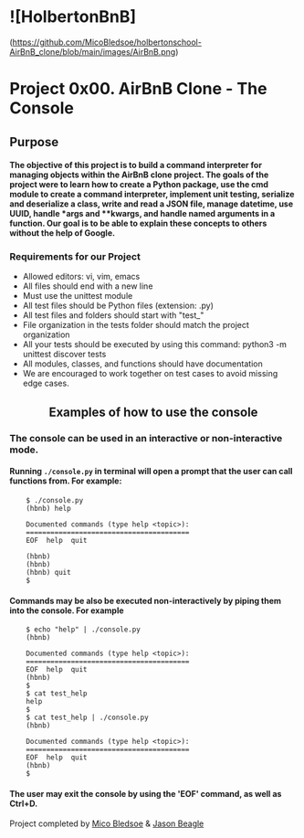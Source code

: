 # ![HolbertonBnB]
(https://github.com/MicoBledsoe/holbertonschool-AirBnB_clone/blob/main/images/AirBnB.png)

# Project 0x00. AirBnB Clone - The Console

## Purpose

#### 	The objective of this project is to build a command interpreter for managing  objects within the AirBnB clone project. The goals of the project were to learn how to create a Python package, use the cmd module to create a command interpreter, implement unit testing, serialize and deserialize a class, write and read a JSON file, manage datetime, use UUID, handle *args and **kwargs, and handle named arguments in a function. Our goal is to be able to explain these concepts to others without the help of Google.

### Requirements for our Project

-   Allowed editors: vi, vim, emacs
-   All files should end with a new line
-   Must use the unittest module
-   All test files should be Python files (extension: .py)
-   All test files and folders should start with "test_"
-   File organization in the tests folder should match the project organization
-   All your tests should be executed by using this command: python3 -m unittest discover tests
-   All modules, classes, and functions should have documentation
-   We are encouraged to work together on test cases to avoid missing edge cases.


## <center> Examples of how to use the console

###  The console can be used in an interactive or non-interactive mode.

#### Running `./console.py` in terminal will open a prompt that the user can call functions from. For example:

    
		$ ./console.py
		(hbnb) help

		Documented commands (type help <topic>):
		========================================
		EOF  help  quit

		(hbnb) 
		(hbnb) 
		(hbnb) quit
		$

#### Commands may be also be executed non-interactively by piping them into the console. For example


		$ echo "help" | ./console.py
		(hbnb)

		Documented commands (type help <topic>):
		========================================
		EOF  help  quit
		(hbnb) 
		$
		$ cat test_help
		help
		$
		$ cat test_help | ./console.py
		(hbnb)

		Documented commands (type help <topic>):
		========================================
		EOF  help  quit
		(hbnb) 
		$

#### The user may exit the console by using the 'EOF' command, as well as Ctrl+D.

Project completed by [Mico Bledsoe](https://github.com/MicoBledsoe) & [Jason Beagle](https://github.com/JasonBeagle)